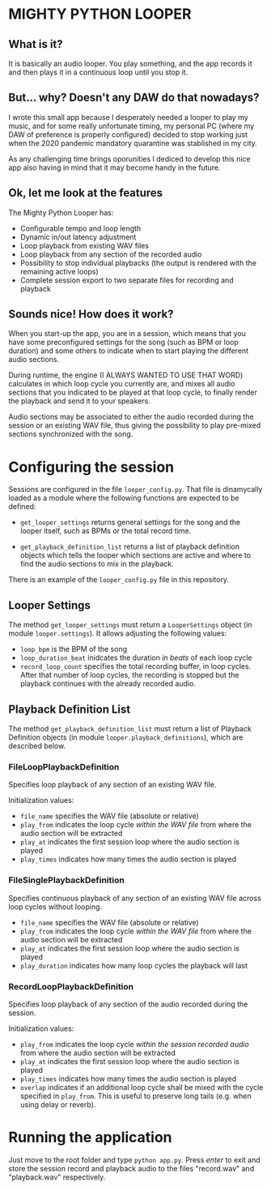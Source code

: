 # MIGHTY PYTHON LOOPER #

## What is it? ##

It is basically an audio looper. You play something, and the app records it 
and then plays it in a continuous loop until you stop it.

## But... why? Doesn't any DAW do  that nowadays? ##

I wrote this small app because I desperately needed a looper to play my music,
and for some really unfortunate timing, my personal PC (where my DAW of 
preference is properly configured) decided to stop working just when the 2020
pandemic mandatory quarantine was stablished in my city.

As any challenging time brings oporunities I dediced to develop this nice app
also having in mind that it may become handy in the future.

## Ok, let me look at the features ##

The Mighty Python Looper has:

- Configurable tempo and loop length
- Dynamic in/out latency adjustment
- Loop playback from existing WAV files
- Loop playback from any section of the recorded audio
- Possibility to stop individual playbacks (the output is rendered with the 
  remaining active loops)
- Complete session export to two separate files for recording and playback

## Sounds nice! How does it work? ##

When you start-up the app, you are in a session, which means that you have some
preconfigured settings for the song (such as BPM or loop duration) and some 
others to indicate when to start playing the different audio sections.

During runtime, the engine (I ALWAYS WANTED TO USE THAT WORD) calculates in 
which loop cycle you currently are, and mixes all audio sections that you 
indicated to be played at that loop cycle, to finally render the playback and
send it to your speakers.

Audio sections may be associated to either the audio recorded during the 
session or an existing WAV file, thus giving the possibility to play pre-mixed 
sections synchronized with the song.

# Configuring the session #

Sessions are configured in the file `looper_config.py`. That file is 
dinamycally loaded as a module where the following functions are expected to 
be defined:

- `get_looper_settings` returns general settings for the song and the looper 
  itself, such as BPMs or the total record time.

- `get_playback_definition_list` returns a list of playback definition objects
  which tells the looper which sections are active and where to find the audio
  sections to mix in the playback.

There is an example of the `looper_config.py` file in this repository.

## Looper Settings ##

The method `get_looper_settings` must return a `LooperSettings` object (in 
module `looper.settings`). It allows adjusting the following values:

- `loop_bpm` is the BPM of the song
- `loop_duration_beat` inidcates the duration *in beats* of each loop cycle
- `record_loop_count` specifies the total recording buffer, in loop cycles. 
  After that number of loop cycles, the recording is stopped but the playback
  continues with the already recorded audio.

## Playback Definition List ##

The method `get_playback_definition_list` must return a list of Playback 
Definition objects (in module `looper.playback_definitions`), which are described
below.

### FileLoopPlaybackDefinition ###

Specifies loop playback of any section of an existing WAV file.

Initialization values:

- `file_name` specifies the WAV file (absolute or relative)
- `play_from` indicates the loop cycle *within the WAV file* from where the 
   audio section will be extracted
- `play_at` indicates the first session loop where the audio section is played
- `play_times` indicates how many times the audio section is played

### FileSinglePlaybackDefinition ###

Specifies continuous playback of any section of an existing WAV file across
loop cycles without looping.

- `file_name` specifies the WAV file (absolute or relative)
- `play_from` indicates the loop cycle *within the WAV file* from where the 
   audio section will be extracted
- `play_at` indicates the first session loop where the audio section is played
- `play_duration` indicates how many loop cycles the playback will last

### RecordLoopPlaybackDefinition ###

Specifies loop playback of any section of the audio recorded during the session.

Initialization values:

- `play_from` indicates the loop cycle *within the session recorded audio* from
  where the audio section will be extracted
- `play_at` indicates the first session loop where the audio section is played
- `play_times` indicates how many times the audio section is played
- `overlap` indicates if an additional loop cycle shall be mixed with the cycle
  specified in `play_from`. This is useful to preserve long tails (e.g. when
  using delay or reverb).

# Running the application #

Just move to the root folder and type `python app.py`. Press *enter* to exit 
and store the session record and playback audio to the files "record.wav" and
"playback.wav" respectively.